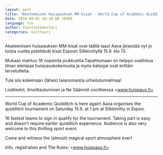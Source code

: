 ```yaml
---
layout: post
title: "Akateemisen Huispauksen MM-kisat - World Cup of Academic Quidditch"
date: 2018-09-02 16:19:00 +0300
language: fin
author: Viestintämestari
categories: kulttuuri
---
```


Akateemisen huispauksen MM-kisat ovat täällä taas! Aava järjestää nyt jo toista vuotta pidettävät kisat Espoon Silkkiniityllä 15.9. klo 13.

Mukaan mahtuu 16 nopeinta joukkuetta.Tapahtumaan on helppo osallistua ilman aiempaa huispauskokemusta ja myös katsojat ovat erittäin tervetulleita.

Tule siis kokemaan (lähes) taianomaista urheilutunnelmaa!

Lisätiedot, ilmoittautuminen ja Ne Säännöt osoitteessa <www.huispaus.fi>

***

World Cup of Academic Quidditch is here again! Aava organises the quidditch tournament on Saturday 15.9. at 1 pm at Silkkiniitty in Espoo.

16 fastest teams to sign in qualify for the tournament. Taking part is easy and doesn't require earlier quidditch experience. Audience is also very welcome to this thrilling sport event.

Come and witness the (almost) magical sport atmosphere ever!

Info, registration and The Rules: <www.huispaus.fi>
